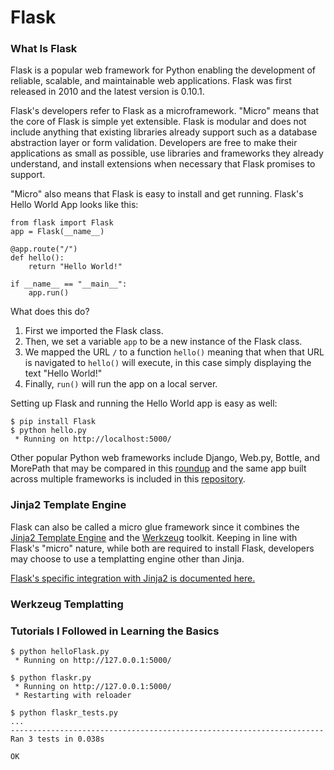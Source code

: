 # Flask

### What Is Flask

Flask is a popular web framework for Python enabling the development of reliable, scalable, and maintainable web applications. Flask was first released in 2010 and the latest version is 0.10.1.

Flask's developers refer to Flask as a microframework. "Micro" means that the core of Flask is simple yet extensible. Flask is modular and does not include anything that existing libraries already support such as a database abstraction layer or form validation. Developers are free to make their applications as small as possible, use libraries and frameworks they already understand, and install extensions when necessary that Flask promises to support.

"Micro" also means that Flask is easy to install and get running. Flask's Hello World App looks like this:

```
from flask import Flask
app = Flask(__name__)

@app.route("/")
def hello():
    return "Hello World!"

if __name__ == "__main__":
    app.run()
```

What does this do?

1. First we imported the Flask class.
2. Then, we set a variable ```app``` to be a new instance of the Flask class.
3. We mapped the URL ```/``` to a function ```hello()``` meaning that when that URL is navigated to ```hello()``` will execute, in this case simply displaying the text "Hello World!"
4. Finally, ```run()``` will run the app on a local server.

Setting up Flask and running the Hello World app is easy as well:

```
$ pip install Flask
$ python hello.py
 * Running on http://localhost:5000/
```

Other popular Python web frameworks include Django, Web.py, Bottle, and MorePath that may be compared in this [roundup](http://www.konstruktor.ee/blog/python-web-framework-roundup/) and the same app built across multiple frameworks is included in this [repository](https://github.com/makaimc/compare-python-web-frameworks).

### Jinja2 Template Engine 

Flask can also be called a micro glue framework since it combines the [Jinja2 Template Engine](http://jinja.pocoo.org/2/) and the [Werkzeug](http://werkzeug.pocoo.org/documentation/) toolkit. Keeping in line with Flask's "micro" nature, while both are required to install Flask, developers may choose to use a templatting engine other than Jinja.

[Flask's specific integration with Jinja2 is documented here.](http://flask.pocoo.org/docs/0.10/templating/#jinja-setup)

### Werkzeug Templatting




### Tutorials I Followed in Learning the Basics

```
$ python helloFlask.py 
 * Running on http://127.0.0.1:5000/

$ python flaskr.py 
 * Running on http://127.0.0.1:5000/
 * Restarting with reloader

$ python flaskr_tests.py 
...
----------------------------------------------------------------------
Ran 3 tests in 0.038s

OK

```